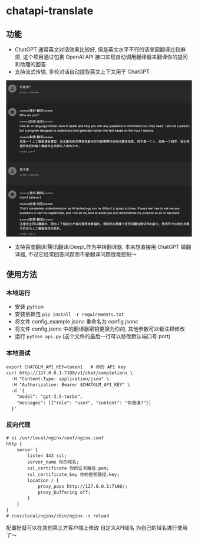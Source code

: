 # chatapi-translate
## 功能
- ChatGPT 通常英文对话效果比较好, 但是英文水平不行的话来回翻译比较麻烦, 这个项目通过包裹 OpenAI API 接口实现自动调用翻译器来翻译你的提问和助理的回答.
- 支持流式传输, 多轮对话自动提取英文上下文用于 ChatGPT.

![chatbox](images/example.png)
- 支持百度翻译/腾讯翻译/DeepL作为中转翻译器, 本来想直接用 ChatGPT 做翻译器, 不过它经常回答问题而不是翻译问题很难控制～

## 使用方法
### 本地运行
- 安装 python
- 安装依赖包 `pip install -r requirements.txt`
- 将文件 config_example.jsonc 重命名为 config.jsonc
- 将文件 config.jsonc 中的翻译器密钥更换为你的, 其他参数可以看注释修改
- 运行 `python api.py` (这个文件的最后一行可以修改默认端口号 port)

### 本地测试
```shell
export CHATGLM_API_KEY=token1   # 你的 API key
curl http://127.0.0.1:7100/v1/chat/completions \
  -H "Content-Type: application/json" \
  -H "Authorization: Bearer $CHATGLM_API_KEY" \
  -d '{
    "model": "gpt-3.5-turbo",
    "messages": [{"role": "user", "content": "你是谁?"}]
  }'
```

### 反向代理
```nginx
# vi /usr/local/nginx/conf/nginx.conf
http {
    server {
        listen 443 ssl;
        server_name 你的域名;
        ssl_certificate 你的证书路径.pem;
        ssl_certificate_key 你的密钥路径.key;
        location / {
            proxy_pass http://127.0.0.1:7100/;
            proxy_buffering off;
        }
    }
}
# /usr/local/nginx/sbin/nginx -s reload
```
配置好就可以在其他第三方客户端上修改 自定义API域名 为自己的域名进行使用了～

